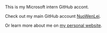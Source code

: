 This is my Microsoft intern GitHub accont.

Check out my main GitHub account [NuoWenLei](https://github.com/NuoWenLei).

Or learn more about me on [my personal website](https://nuowenlei.github.io/personal-portfolio/).
